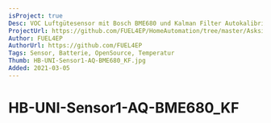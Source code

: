 ```yaml
---
isProject: true
Desc: VOC Luftgütesensor mit Bosch BME680 und Kalman Filter Autokalibrierung
ProjectUrl: https://github.com/FUEL4EP/HomeAutomation/tree/master/AsksinPP_developments/sketches/HB-UNI-Sensor1-AQ-BME680_KF
Author: FUEL4EP
AuthorUrl: https://github.com/FUEL4EP
Tags: Sensor, Batterie, OpenSource, Temperatur
Thumb: HB-UNI-Sensor1-AQ-BME680_KF.jpg
Added: 2021-03-05
---
```


# HB-UNI-Sensor1-AQ-BME680_KF
